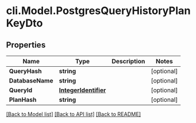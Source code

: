 # cli.Model.PostgresQueryHistoryPlanKeyDto

## Properties

Name | Type | Description | Notes
------------ | ------------- | ------------- | -------------
**QueryHash** | **string** |  | [optional] 
**DatabaseName** | **string** |  | [optional] 
**QueryId** | [**IntegerIdentifier**](IntegerIdentifier.md) |  | [optional] 
**PlanHash** | **string** |  | [optional] 

[[Back to Model list]](../README.md#documentation-for-models) [[Back to API list]](../README.md#documentation-for-api-endpoints) [[Back to README]](../README.md)

